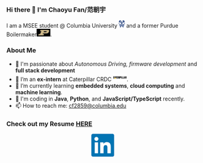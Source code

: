 ### Hi there 👋 I'm Chaoyu Fan/范朝宇

I am a MSEE student @ Columbia University <img height="20px" alt="columbia" src="./columbia-icon.png" /> and a former Purdue Boilermaker<img height="20px" alt="purdue" src="./purdue-icon.png" />.

### About Me 
- 🤩 I'm passionate about **Autonomous Driving*, *firmware development** and **full stack development**
- 🔭 I’m an **ex-intern** at Caterpillar CRDC <img height="20px" alt="caterpillar" src="./caterpillar-icon.png" />.
- 🌱 I’m currently learning **embedded systems**, **cloud computing** and **machine learning**.
- 💬 I'm coding in **Java**, **Python**, and **JavaScript/TypeScript** recently.
- 📫 How to reach me: cf2859@columbia.edu

### Check out my Resume [HERE](https://www.linkedin.com/in/chaoyu-fan/overlay/1635502118882/single-media-viewer/)

<p align="center">
<a href= "www.linkedin.com/in/chaoyu-fan/"><img height="60px" img src="./linkedin-icon.png"/></a>
</p>

<!--
**JakeFn123/JakeFn123** is a ✨ _special_ ✨ repository because its `README.md` (this file) appears on your GitHub profile.

Here are some ideas to get you started:

- 🔭 I’m currently working on ...
- 🌱 I’m currently learning ...
- 👯 I’m looking to collaborate on ...
- 🤔 I’m looking for help with ...
- 💬 Ask me about ...
- 📫 How to reach me: ...
- 😄 Pronouns: ...
- ⚡ Fun fact: ...
-->
